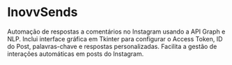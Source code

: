 # InovvSends
Automação de respostas a comentários no Instagram usando a API Graph e NLP. Inclui interface gráfica em Tkinter para configurar o Access Token, ID do Post, palavras-chave e respostas personalizadas. Facilita a gestão de interações automáticas em posts do Instagram.
